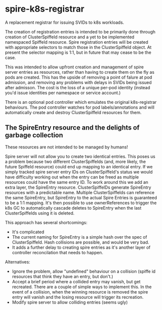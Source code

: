 # spire-k8s-registrar

A replacement registrar for issuing SVIDs to k8s workloads.

The creation of registration entries is intended to be primarily done through creation of ClusterSpiffeId resource and a yet to be implemented namespaced SpiffeId resource.
Spire registration entries will be created with appropriate selectors to match those in the ClusterSpiffeId object. At present the selector mapping is 1:1, but in future that may cease to be the case.

This was intended to allow upfront creation and management of spire server entries as resources, rather than having to create them on the fly as pods are created. This has the upside of removing a point of falure at pod admission, and removing any problems with delays in SVIDs being issued after admisson. The cost is the loss of a unique per-pod identity (instead you'd issue identities per namespace or service account.)

There is an optional pod controller which emulates the original k8s-registrar behaviours. The pod controller watches for pod labels/annotations and will automatically create and destroy ClusterSpiffeId resources for them.

## The SpireEntry resource and the delights of garbage collection
These resources are not intended to be managed by humans!

Spire server will not allow you to create two identical entries. This poses us a problem because two different ClusterSpiffeIds (and, more likely, the future SpiffeId resource) could end up mapping to an identical entry.
If we simply tracked spire server entry IDs on ClusterSpiffeId's status we would have difficulty working out when the entry can be freed as multiple resources could have the same entry ID.
To work around this we add an extra layer, the SpireEntry resource. ClusterSpiffeIDs generate SpireEntry resources with a predictable name. Multiple ClusterSpiffeIds can reference the same SpireEntry, but SpireEntry to the actual Spire Entries is guaranteed to be a 1:1 mapping.
It's then possible to use ownerReferences to trigger the k8s GC to automatically cascade deletes to SpireEntry when the last ClusterSpiffeIds using it is deleted.

This approach has several shortcomings:
* It's complicated
* The current naming for SpireEntry is a simple hash over the spec of ClusterSpiffeId. Hash collisions are possible, and would be very bad.
* It adds a further delay to creating spire entries as it's another layer of controller reconcilation that needs to happen.

Alternatives:
* Ignore the problem, allow "undefined" behaviour on a collision (spiffe id resources that think they have an entry, but don't.)
* Accept a brief period where a collided entry may vanish, but get recreated. There are a couple of simple ways to implement this. In the event of a collision, when the winning resource is removed the spire entry will vanish and the losing resource will trigger its recreation.
* Modify spire server to allow colliding entries (seems ugly)
